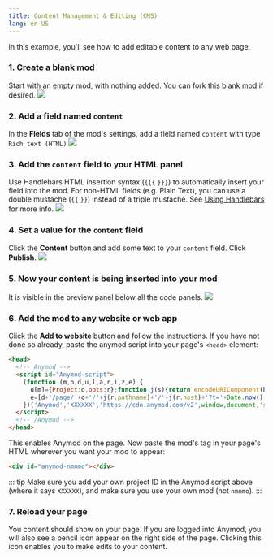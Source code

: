 ```yaml
---
title: Content Management & Editing (CMS)
lang: en-US
---
```


In this example, you'll see how to add editable content to any web page.

### 1. Create a blank mod

Start with an empty mod, with nothing added. You can fork [this blank mod](https://anymod.com/mod/llaba) if desired.
<img src="https://res.cloudinary.com/component/image/upload/v1534372573/cms-01_njksxm.png"/>

### 2. Add a field named `content`

In the **Fields** tab of the mod's settings, add a field named `content` with type `Rich text (HTML)`
<img src="https://res.cloudinary.com/component/image/upload/v1534372573/cms-02_cyynqb.png"/>

### 3. Add the `content` field to your HTML panel

Use Handlebars HTML insertion syntax (`{{{` `}}}`) to automatically insert your field into the mod. For non-HTML fields (e.g. Plain Text), you can use a double mustache (`{{` `}}`) instead of a triple mustache.  See [Using Handlebars](/examples/handlebars.html) for more info.
<img src="https://res.cloudinary.com/component/image/upload/v1534372573/cms-03_figr30.png"/>

### 4. Set a value for the `content` field

Click the **Content** button and add some text to your `content` field. Click **Publish**.
<img src="https://res.cloudinary.com/component/image/upload/v1534372573/cms-04_ukwr7h.png"/>

### 5. Now your content is being inserted into your mod

It is visible in the preview panel below all the code panels.
<img src="https://res.cloudinary.com/component/image/upload/v1534372573/cms-05_wrrfav.png"/>

### 6. Add the mod to any website or web app

Click the **Add to website** button and follow the instructions.  If you have not done so already, paste the anymod script into your page's `<head>` element:

```html
<head>
  <!-- Anymod -->
  <script id="Anymod-script">
    (function (m,o,d,u,l,a,r,i,z,e) {
      u[m]={Project:o,opts:r};function j(s){return encodeURIComponent(btoa(s))};z=l.getElementById(m+'-'+a);r=u.location;
      e=[d+'/page/'+o+'/'+j(r.pathname)+'/'+j(r.host)+'?t='+Date.now(),d];e.map(function(w){i=l.createElement(a);i.defer=1;i.src=w;z.parentNode.insertBefore(i,z);});
    })('Anymod','XXXXXX','https://cdn.anymod.com/v2',window,document,'script');
  </script>
  <!-- /Anymod -->
</head>
```

This enables Anymod on the page.  Now paste the mod's tag in your page's HTML wherever you want your mod to appear:

```html
<div id="anymod-nmnmo"></div>
```

::: tip
Make sure you add your own project ID in the Anymod script above (where it says `XXXXXX`), and make sure you use your own mod (not `nmnmo`).
:::

### 7. Reload your page

You content should show on your page.  If you are logged into Anymod, you will also see a pencil icon appear on the right side of the page.  Clicking this icon enables you to make edits to your content.